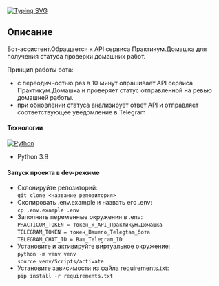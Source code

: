 [![Typing SVG](https://readme-typing-svg.demolab.com?font=Fira+Code&pause=1000&color=13F7CF&width=435&lines=%D0%A2%D0%B5%D0%BB%D0%B5%D0%B3%D1%80%D0%B0%D0%BC+%D0%B1%D0%BE%D1%82-%D0%B0%D1%81%D1%81%D0%B8%D1%81%D1%82%D0%B5%D0%BD%D1%82)](https://git.io/typing-svg)

## Описание

Бот-ассистент.Обращается к API сервиса Практикум.Домашка для получения статуса проверки домашних работ.

Принцип работы бота:
- с переодичностью раз в 10 минут опрашивает API сервиса Практикум.Домашка и проверяет статус отправленной на ревью домашней работы.
- при обновлении статуса анализирует ответ API и отправляет соответствующее уведомление в Telegram

#### Технологии
[![Python](https://img.shields.io/badge/-Python-464646?style=flat-square&logo=Python)](https://www.python.org/)
- Python 3.9


#### Запуск проекта в dev-режиме

- Склонируйте репозиторий:  
``` git clone <название репозитория> ``` 
- Скопировать .env.example и назвать его .env:  
``` cp .env.example .env ```
- Заполнить переменные окружения в .env:  
``` PRACTICUM_TOKEN = токен_к_API_Практикум.Домашка ```  
``` TELEGRAM_TOKEN = токен_Вашего_Telegtam_бота ```  
``` TELEGRAM_CHAT_ID = Ваш_Telegram_ID ```
- Установите и активируйте виртуальное окружение:  
``` python -m venv venv ```  
``` source venv/Scripts/activate ``` 
- Установите зависимости из файла requirements.txt:   
``` pip install -r requirements.txt ```
